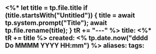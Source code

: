 <%*
  let title = tp.file.title
  if (title.startsWith("Untitled")) {
    title = await tp.system.prompt("Title");
    await tp.file.rename(title);
  } 
  tR += "---"
%>
title:  <%* tR += title %>
created: <% tp.date.now("dddd Do MMMM YYYY HH:mm") %>
aliases: 
tags: 
---